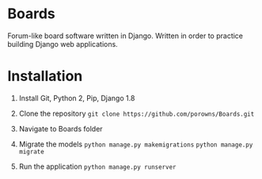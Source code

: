# Boards
Forum-like board software written in Django. Written in order to practice building Django web applications.

# Installation

1. Install Git, Python 2, Pip, Django 1.8

2. Clone the repository ```git clone https://github.com/porowns/Boards.git```

3. Navigate to Boards folder

4. Migrate the models ```python manage.py makemigrations``` ```python manage.py migrate```

5. Run the application ```python manage.py runserver```
